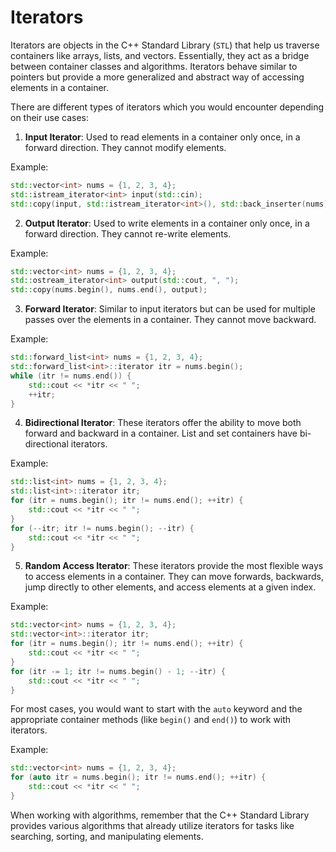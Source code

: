 # Iterators

Iterators are objects in the C++ Standard Library (`STL`) that help us traverse containers like arrays, lists, and vectors. Essentially, they act as a bridge between container classes and algorithms. Iterators behave similar to pointers but provide a more generalized and abstract way of accessing elements in a container.

There are different types of iterators which you would encounter depending on their use cases:

1. **Input Iterator**: Used to read elements in a container only once, in a forward direction. They cannot modify elements.

Example:

```cpp
std::vector<int> nums = {1, 2, 3, 4};
std::istream_iterator<int> input(std::cin);
std::copy(input, std::istream_iterator<int>(), std::back_inserter(nums));
```

2. **Output Iterator**: Used to write elements in a container only once, in a forward direction. They cannot re-write elements.

Example:

```cpp
std::vector<int> nums = {1, 2, 3, 4};
std::ostream_iterator<int> output(std::cout, ", ");
std::copy(nums.begin(), nums.end(), output);
```

3. **Forward Iterator**: Similar to input iterators but can be used for multiple passes over the elements in a container. They cannot move backward.

Example:

```cpp
std::forward_list<int> nums = {1, 2, 3, 4};
std::forward_list<int>::iterator itr = nums.begin();
while (itr != nums.end()) {
    std::cout << *itr << " ";
    ++itr;
}
```

4. **Bidirectional Iterator**: These iterators offer the ability to move both forward and backward in a container. List and set containers have bi-directional iterators.

Example:

```cpp
std::list<int> nums = {1, 2, 3, 4};
std::list<int>::iterator itr;
for (itr = nums.begin(); itr != nums.end(); ++itr) {
    std::cout << *itr << " ";
}
for (--itr; itr != nums.begin(); --itr) {
    std::cout << *itr << " ";
}
```

5. **Random Access Iterator**: These iterators provide the most flexible ways to access elements in a container. They can move forwards, backwards, jump directly to other elements, and access elements at a given index.

Example:

```cpp
std::vector<int> nums = {1, 2, 3, 4};
std::vector<int>::iterator itr;
for (itr = nums.begin(); itr != nums.end(); ++itr) {
    std::cout << *itr << " ";
}
for (itr -= 1; itr != nums.begin() - 1; --itr) {
    std::cout << *itr << " ";
}
```

For most cases, you would want to start with the `auto` keyword and the appropriate container methods (like `begin()` and `end()`) to work with iterators.

Example:

```cpp
std::vector<int> nums = {1, 2, 3, 4};
for (auto itr = nums.begin(); itr != nums.end(); ++itr) {
    std::cout << *itr << " ";
}
```

When working with algorithms, remember that the C++ Standard Library provides various algorithms that already utilize iterators for tasks like searching, sorting, and manipulating elements.